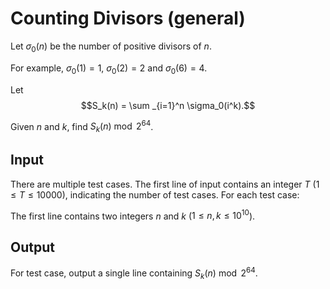 # Counting Divisors (general)

Let $\sigma_0(n)$ be the number of positive divisors of $n$.

For example, $\sigma_0(1) = 1$, $\sigma_0(2) = 2$ and $\sigma_0(6) = 4$.

Let $$S_k(n) = \sum _{i=1}^n \sigma_0(i^k).$$

Given $n$ and $k$, find $S_k(n) \bmod 2^{64}$.

## Input

There are multiple test cases. The first line of input contains an integer $T$ ($1 \le T \le 10000$), indicating the number of test cases. For each test case:

The first line contains two integers $n$ and $k$ ($1 \le n, k \le 10^{10}$).

## Output

For test case, output a single line containing $S_k(n) \bmod 2^{64}$.
